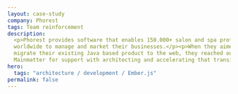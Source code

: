 ```yaml
---
layout: case-study
company: Phorest
tags: Team reinforcement
description:
  <p>Phorest provides software that enables 150.000+ salon and spa professionals
  worldwide to manage and market their businesses.</p><p>When they aimed to
  migrate their existing Java based product to the web, they reached out to
  Mainmatter for support with architecting and accelerating that transition.</p>
hero:
  tags: "architecture / development / Ember.js"
permalink: false
---
```

